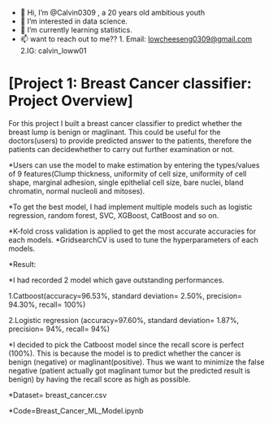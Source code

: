 - 👋 Hi, I’m @Calvin0309 , a 20 years old ambitious youth
- 👀 I’m interested in data science.
- 🌱 I’m currently learning statistics.
- 📫 want to reach out to me??  1. Email: lowcheeseng0309@gmail.com 2.IG: calvin_loww01

# [Project 1: Breast Cancer classifier: Project Overview] 
For this project I built a breast cancer classifier to predict whether the breast lump is benign or maglinant. This could be useful for the doctors(users) to provide predicted answer to the patients, therefore the patients can decidewhether to carry out further examination or not. 

*Users can use the model to make estimation by entering the types/values of 9 features(Clump thickness, uniformity of cell size,	uniformity of cell shape,	marginal adhesion, single epithelial cell size,	bare nuclei,	bland chromatin, normal nucleoli and mitoses). 

*To get the best model, I had implement multiple models such as logistic regression, random forest, SVC, XGBoost, CatBoost and so on.

*K-fold cross validation is applied to get the most accurate accuracies for each models.
*GridsearchCV is used to tune the hyperparameters of each models.

*Result:

*I had recorded 2 model which gave outstanding performances.

1.Catboost(accuracy=96.53%, standard deviation= 2.50%, precision= 94.30%, recall= 100%)

2.Logistic regression (accuracy=97.60%, standard deviation= 1.87%, precision= 94%, recall= 94%)

*I decided to pick the Catboost model since the recall score is perfect (100%). This is because the model is to predict whether the cancer is benign (negative) or maglinant(positive). Thus we want to minimize the false negative (patient actually got maglinant tumor but the predicted result is benign) by having the recall score as high as possible. 

*Dataset= breast_cancer.csv

*Code=Breast_Cancer_ML_Model.ipynb
<!---
Calvin0309/Calvin0309 is a ✨ special ✨ repository because its `README.md` (this file) appears on your GitHub profile.
You can click the Preview link to take a look at your changes.
--->
